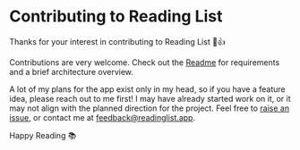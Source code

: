 # Contributing to Reading List

Thanks for your interest in contributing to Reading List :tada::+1:

Contributions are very welcome. Check out the [Readme](https://github.com/AndrewBennet/ReadingList/blob/master/README.md) for requirements and a brief architecture overview. 

A lot of my plans for the app exist only in my head, so if you have a feature idea, please reach out to me first! I may have already started work on it, or it may not align with the planned direction for the project. Feel free to [raise an issue](https://github.com/AndrewBennet/ReadingList/issues), or contact me at feedback@readinglist.app.

Happy Reading :books:
